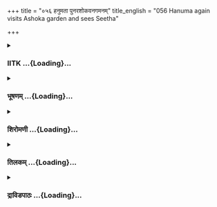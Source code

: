 +++
title = "०५६ हनुमता पुनरशोकवनगमनम्"
title_english = "056 Hanuma again visits Ashoka garden and sees Seetha"

+++
<div caption="श्रीराम-हरिसीताराममूर्ति-घनपाठिभ्यां वचनम्" class="audioEmbed" src="https://archive.org/download/Ramayana-recitation-Sriram-harisItArAmamUrti-Ghanapaati-v2/Kanda_5/Kanda_5_SK-056-Hanuma_again_visits_Ashoka_garden_and_sees_Seetha.mp3"></div>

<div class="js_include collapsed" newlevelforh1="3" title="IITK" unfilled url="/purANam/rAmAyaNam/audIchya-pAThaH/iitk/5_sundarakANDam/07-lankA-dahanam/056_hanumatA_punarashokavanagamanam.md">
<details><summary><h3>IITK ...{Loading}...</h3></summary>

Hanuman takes leave of Sita -- sets out for the northern shore --
Description of Arishta mountain



#### श्लोकः
##### मूलम्
ततस्तु शिंशुपामूले जानकीं पर्युपस्थिताम्।  
अभिवाद्याब्रवीद्दिष्ट्या पश्यामि त्वामिहाक्षताम्॥5.56.1॥

##### शब्दार्थः
ततः then, शिंशुपामूले under the simsupa tree, पर्युपस्थिताम् stationed, जानकीम् Janakai, अभिवाद्य offered salutation, अब्रवीत् said, दिष्ट्या luckily, अक्षताम् unscathed, त्वाम् you, इह here, पश्यामि I see you.

##### आङ्ग्लानुवादः
Then Hanuman offered salutations to Janaki, stationed at the foot of the simsupa tree, and said, "Luckily I see you unscathed."



#### श्लोकः
##### मूलम्
ततस्तं प्रस्थितं सीता वीक्षमाणा पुनः पुनः।  
भर्तृस्नेहान्वितं वाक्यं हनुमन्तमभाषत॥5.56.2॥

##### शब्दार्थः
ततः then, प्रस्थितम् him who was ready to start his journey, तं हनुमन्तम् that Hanuman, पुनः पुनः again and again, वीक्षमाणा looking at him, सीता Sita, भर्तृस्नेहान्वितम् showing her love for her husband, वाक्यम् this word, अभाषत spoke.

##### आङ्ग्लानुवादः
Looking at Hanuman again and again, as he was ready to start on his return journey, thus spoke Sita expressing her love for her husbandः



#### श्लोकः
##### मूलम्
काममस्य त्वमेवैकः कार्यस्य परिसाधने।  
पर्याप्तः परवीरघ्न यशस्यस्ते बलोदयः॥5.56.3॥

##### शब्दार्थः
परवीरघ्नः destroyer of foes, अस्य कार्यस्य of this task, परिसाधने in this task (of rescuing), त्वम् you, एकः एव singlehanded, कामम् indeed, पर्याप्तः capable, ते to you, बलोदयः rise of strength, यशस्यः will bring glory.

##### आङ्ग्लानुवादः
"O destroyer of foes, you are capable of rescuing me singlehanded. Your success will  raise your strength and bring glory.



#### श्लोकः
##### मूलम्
शरैस्तु सङ्कुलां कृत्वा लङ्कां परबलार्दनः।  
मां नयेद्यदि काकुत्स्थस्तत्तस्य सदृशं भवेत्॥5.56.4॥

##### शब्दार्थः
परबलार्दनः slayer of enemy forces,काकुत्स्थः Kakutstha,लङ्काम् to Lanka, शरैः तु with arrows indeed, सङ्कुलाम् spreading, कृत्वा all over, माम् me, नयेद्यदि if he takes me, तत् that, तस्य for him, सदृशम् worthy, भवेत् will be.

##### आङ्ग्लानुवादः
"If Kakutstha Rama, the slayer of enemy forces comes to Lanka, fills it with his arrows and takes me back, it will be worthy of him.



#### श्लोकः
##### मूलम्
तद्यथा तस्य विक्रान्तमनुरूपं महात्मनः।  
भवत्याहवशूरस्य तथा त्वमुपपादय॥5.56.5॥

##### शब्दार्थः
तत् that, महात्मनः the exalted, आहवशूरस्य who is chivalrous in the battle, तस्य his, विक्रान्तम् heroic advance, अनुरूपम् worthy of his stature, यथा as such, भवति will be, तथा that manner, त्वम् you, उपपादय act.

##### आङ्ग्लानुवादः
"You should act in such a manner that the exalted Rama, who is chivalrous in the battlefield, exhibits his valour worthy of his stature".



#### श्लोकः
##### मूलम्
तदर्थोपहितं वाक्यं प्रश्रितं हेतुसंहितम्।  
निशम्य हनुमांस्तस्या वाक्यमुत्तरमब्रवीत्॥5.56.6॥

##### शब्दार्थः
हनुमान् Hanuman, प्रश्रितम् properly inclined, हेतुसंहितम् support with reason, अर्थोपहितम् meaningful, तस्याः  her, तत् that, वाक्यम् word, निशम्य after hearing, उत्तरम् reply, वाक्यम् these words, अब्रवीत् spoke.

##### आङ्ग्लानुवादः
Hearing her meaningful reply which was welldisposed and reasonable, Hanuman  
repliedः



#### श्लोकः
##### मूलम्
क्षिप्रमेष्यति काकुत्स्थः हर्यृक्षप्रवरैर्वृतः।  
यस्ते युधि विजित्यारीन् शोकं व्यपनयिष्यति॥5.56.7॥

##### शब्दार्थः
काकुत्स्थः Kakutstha, हर्यृक्षप्रवरैः with the foremost among vanaras and bears, वृतः surrounded, क्षिप्रम् very soon, एष्यति he will come, यः he who, युधि in battle, अरीन् enemies, विजित्य having won, ते your, शोकम् sorrow, व्यपनयिष्यति will remove.

##### आङ्ग्लानुवादः
"Rama will come soon with the best of vanaras and bears. He would win the battle and remove your sorrrow.



#### श्लोकः
##### मूलम्
एवमाश्वास्य वैदेहीं हनुमान् मारुतात्मजः।  
गमनाय मतिं कृत्वा वैदेहीमभ्यवादयत्॥5.56.8॥

##### शब्दार्थः
मारुतात्मजः son of the Windgod, हनुमान् Hanuman, वैदेहीम् to Vaidehi, एवम् in that way, आश्वास्य having consoled, गमनाय to depart, मतिम् his mind, कृत्वा after deciding, वैदेहीम् to Vaidehi, अभ्यवादयत् respectfully saluted.

##### आङ्ग्लानुवादः
Hanuman, son of the Windgod having consoled Vaidehi, saluted her respectfully and decided to depart.



#### श्लोकः
##### मूलम्
ततस्स कपिशार्दूलः स्वामिसन्दर्शनोत्सुकः।  
आरुरोह गिरिश्रेष्ठमरिष्टमरिमर्दनः॥5.56.9॥

##### शब्दार्थः
ततः then, अरिमर्दनः crusher of foes, सः he, कपिशार्दूलः a tiger among vanaras, स्वामिसन्दर्शनोत्सुकः anxious to see his lord, अरिष्टम् Arishta, गिरिश्रेष्ठम् excellent mountain, आरुरोह ascended.

##### आङ्ग्लानुवादः
Then Hanuman, the crusher of enemies, a tiger among vanaras anxious to see his lord ascended the mount Arishta.



#### श्लोकः
##### मूलम्
तुङ्गपद्मकजुष्टाभिर्नीलाभिर्वनराजिभिः।  
सोत्तरीयमिवाम्भोदैः शृंगान्तरविलम्बिभिः॥5.56.10॥

##### शब्दार्थः
तुङ्गपद्मकजुष्टाभिः by those choicest tall padmaka trees, नीलाभिः by dark ones, वनराजिभिः with forest ranges, शृङ्गान्तरविलम्बिभिः hanging down from the spaces between the peaks of mountain, अम्भोदैः the rainy clouds, सोत्तरीयमिव as if covered with an upper garment.

##### आङ्ग्लानुवादः
Mount Arishta was full of blue forestranges with choicest tall padmaka trees. With clouds hanging on the slopes of mountain peaks, it appeared as though the mountain was wrapped in an upper garment.



#### श्लोकः
##### मूलम्
बोध्यमानमिव प्रीत्या दिवाकरकरैश्शुभैः।  
उन्मिषन्तमिवोद्धूतैर्लोचनैरिव धातुभिः॥5.56.11॥

##### शब्दार्थः
शुभैः with auspicious ones, दिवाकरकरैः with Sun's rays, प्रीत्या affectionately, बोध्यमानमिव as if he was being awakened, उद्धूतैः with those pushed up (by wind), लोचनैरिव like with the eyes, धातुभिः with the minerals, उन्मिषन्तमिव as if he opening.

##### आङ्ग्लानुवादः
As if the mountain was awakened from sleep by the rays of the blessed Sun. With the colour of glowing minerals exuding, it was as if the mountain was looking out with his eyes open. (The minerals underneath the mud appear when wind blows removing the dust covering them. The glowing minerals are fancied to be eyes of the mountain.)



#### श्लोकः
##### मूलम्
तोयौघननिस्स्वनैर्मन्द्रैः प्राधीतमिव पर्वतम्।  
प्रगीतमिव विस्पष्टैर्नानाप्रस्रवणस्वनैः॥5.56.12॥

##### शब्दार्थः
मन्द्रैः with loud, तोयौघनिस्वनैः sounds of gurgling masses of waters, प्राधीतमिव as if reciting (loudly), विस्पष्टैः with clear sounds, नानाप्रस्रवणस्वनैः with different kinds of sounds of waterfalls, प्रगीतमिव as if singing, पर्वतम् mountain.

##### आङ्ग्लानुवादः
With the loud sounds of masses of gurgling waters, the mountain appeared as though  
it was standing and reciting (the Vedas) loudly. With murmuring sounds of different waterfalls, it appeared as though the mountain was singing. (The sage differentiates the steadily trickling watersound from the rhythmic musical sounds of waterfalls.)



#### श्लोकः
##### मूलम्
देवदारुभिरत्युच्चैरूर्ध्वबाहुमिव स्थितम्।  
प्रपातजलनिर्घोषैः प्राक्रुष्टमिव सर्वतः॥5.56.13॥

##### शब्दार्थः
अत्युच्चैः by the tall ones, देवदारुभिः with devadaru trees, ऊर्ध्वबाहुमिव as if with raised hands, स्थितम् standing, प्रपातजलनिर्घोषैः with the sounds of waterfalls, सर्वतः all over, प्राक्रुष्टमिव like the reverberations

##### आङ्ग्लानुवादः
With the tall devadaru trees on the mountain, it appeared as if the sages were standing with shoulders lifted up and performing penance. The sounds of waterfalls filled all over with reverberations.



#### श्लोकः
##### मूलम्
वेपमानमिव श्यामैः कम्पमानैश्शरद्वनैः।  
वेणुभिर्मारुतोद्धूतैः कूजन्तमिव कीचकैः॥5.56.14॥

##### शब्दार्थः
श्यामैः with dark ones, कम्पमानैः with shaking, शरद्वनैः clouds of autumn, वेपमानमिव as if trembling, वेणुभिः कीचकैः with hollow bamboos, मारुतोद्धूतैः hit by the wind, कीचकैः hollow bamboos rattling in the wind, कूजन्तमिव appearing like the warbling sound.

##### आङ्ग्लानुवादः
The mountain appeared as if trembling with the dark clouds of autumn. The shrill sounds pasing through the hollow bamboos filled with air appeared as if it was producing sweet musical notes.



#### श्लोकः
##### मूलम्
निश्श्वसन्तमिवामर्षाद्घोरैराशीविषोत्तमैः।  
नीहारकृतगम्भीरैर्ध्यायन्तमिव गह्वरैः॥5.56.15॥

##### शब्दार्थः
घोरैः with dreadful ones, आशीविषोत्तमैः with poisonous snakes, निःश्वसन्तमिव as if hissing, नीहारकृतगम्भीरैः with majestically covered heavy mist, गह्वरैः with caves, ध्यायन्तमिव as though meditating, controlling all senses.

##### आङ्ग्लानुवादः
The mountain was as though hissing like a dreadful, poisonous snake. With the caves standing majestically covered with mist, the mountain appeared as if it was meditating.



#### श्लोकः
##### मूलम्
मेघपादनिभैः पादैः प्रक्रान्तमिव सर्वतः।  
जृंम्भमाणमिवाऽकाशे शिखरैरभ्रमालिभिः॥5.56.16॥

##### शब्दार्थः
मेघपादनिभैः appearing like the feet of clouds, पादैः with its feet, सर्वतः all over, प्रक्रान्तमिव as if traversing, अभ्रमालिभिः with ranges of clouds, शिखरैः with its peaks, आकाशे in the sky, जृम्भमाणमिव as if yawning.

##### आङ्ग्लानुवादः
With the ranges of foothills appearing like the feet of clouds traversing, with its peaks like garlands of clouds traversing over the mountain, it made one feel it was yawning.



#### श्लोकः
##### मूलम्
कूटैश्च बहुधा कीर्णैश्शोभितं बहुकन्दरैः।  
सालतालाश्वकर्णैश्च वंशैश्च बहुभिर्वृतम्॥5.56.17॥

##### शब्दार्थः
बहुधा many kinds, कीर्णैः scattered with, बहुकन्दरैः with many caves, कूटैश्च with mountain peaks, शोभितम् delighting, बहुभिः with many, सालतालाश्वकर्णैश्च with Sal, palms, Aswakarna trees and, वंशैश्च with bamboos and reeds, वृतम् canopied with.

##### आङ्ग्लानुवादः
With many kinds of caves and peaks scattered all over, the mountain looked delightful. It was canopied with numerous trees like Sal, palms, Aswakarnas and bamboos.



#### श्लोकः
##### मूलम्
लतावितानैर्विततैः पुष्पवद्भिरलङ्कृतम्।  
नानामृगगणाकीर्णं धातुनिष्यन्दभूषितम्॥5.56.18॥

##### शब्दार्थः
विततैः with those spread out, पुष्पवद्भिः with those filled with flowers, लतावितानैः with creepers stretched all over, अलङ्कृतम् decorated, नानामृगगणाकीर्णम् crowded with herds of animals, धातुनिष्यन्दभूषितम् decorated with colourful minerals dropping down.

##### आङ्ग्लानुवादः
It was spread with creepers filled with beautiful flowers and herds of animals. The colourful minerals flowing down decorated the mountain.



#### श्लोकः
##### मूलम्
बहुप्रस्रवणोपेतं शिलासञ्चयसङ्कटम्।  
महर्षियक्षगन्धर्वकिन्नरोरगसेवितम्॥5.56.19॥

##### शब्दार्थः
बहुप्रस्रवणोपेतम् full of waterfalls, शिलासञ्चयसङ्कटम् with heaps of rocks making (the streams' flow difficult), महर्षियक्षगन्धर्वकिन्नरोरगसेवितम् attended with sages, yakshas, gandharvas, kinnaras and nagas.

##### आङ्ग्लानुवादः
There were many streams of water flowing and rocks making it difficult for the streams to flow. The mountain was inhabited by sages, yakshas, gandharvas, kinnaras and nagas, and uragas.



#### श्लोकः
##### मूलम्
लतापादपसङ्घातं सिंहाध्युषितकन्दरम्।  
व्याघ्रसङ्घसमाकीर्णं स्वादुमूलफलद्रुमम्॥5.56.20॥

##### शब्दार्थः
लतापादपसङ्घातम् with clusters of creepers and trees, सिंहाध्युषितकन्दरम् caves inhabited by lions, व्याघ्रसङ्घसमाकीर्णम् herds of tigers scattered all over, स्वादुमूलफलद्रुमम् full of trees bearing tasty roots and fruits.

##### आङ्ग्लानुवादः
The clusters of creepers, and trees bearing tasty fruits and roots were uprooted. There were caves inhabited by lions. Herds of tigers were scattered all over (by the impetus of Hanuman's pressure on the mountain).



#### श्लोकः
##### मूलम्
तमारुरोह हनुमान् पर्वतं पवनात्मजः।  
रामदर्शनशीघ्रेण प्रहर्षेणाभिचोदितः॥5.56.21॥

##### शब्दार्थः
पवनात्मजः son of the Windgod, हनुमान् Hanuman, रामदर्शनशीघ्रेण anxious to see Rama soon, प्रहर्षेण with joy, अभिचोदितः  prompted, तं पर्वतम् that mountain, आरुरोह ascended.

##### आङ्ग्लानुवादः
Anxious to see Rama soon, the son of the Windgod ascended the mountain happily.



#### श्लोकः
##### मूलम्
तेन पादतलाक्रान्ता रम्येषु गिरिसानुषु।  
सघोषास्समशीर्यन्त शिलाश्चूर्णीकृतास्ततः॥5.56.22॥

##### शब्दार्थः
ततः then, रम्येषु in delightful ones, गिरिसानुषु on mountain ranges, तेन by him, पादतलाक्रान्ताः crushed by his feet, शिलाः rocks, सघोषाः making loud sound, चूर्णीकृताः reduced to powder, समशीर्यन्त rolled down.

##### आङ्ग्लानुवादः
Crushed under Hanuman's feet the rocks making a loud noise on the beautiful mountain ranges rolled down, reduced to powder.



#### श्लोकः
##### मूलम्
स तमारुह्य शैलेन्द्रं व्यवर्धत महाकपिः।  
दक्षिणादुत्तरं पारं प्रार्थयन् लवणाम्भसः॥5.56.23॥

##### शब्दार्थः
सः महाकपिः that great Hanuman, लवणाम्भसः of the saltwater ocean, दक्षिणात् from the South, उत्तरं पारम् towards northern shore, प्रार्थयन् desiring, तं शैलेन्द्रम् that king of mountains, आरुह्य having ascended, व्यवर्धत started enlarging body.

##### आङ्ग्लानुवादः
On ascending the king of mountains, desiring to reach the northern shore of the saltwater ocean from the Southern shore, he enlarged his body (in preparation to leap).



#### श्लोकः
##### मूलम्
अधिरुह्य ततो वीरः पर्वतं पवनात्मजः।  
ददर्श सागरं भीमं मीनोरगनिषेवितम्॥5.56.24॥

##### शब्दार्थः
ततः then, वीरः hero, पवनात्मजः son of the Windgod, पर्वतम् mountain, अधिरुह्य having ascended, मीनोरगनिषेवितम् inhabited by fishes and sankes, भीमम् dreadful, सागरम् ocean, ददर्श saw.

##### आङ्ग्लानुवादः
Then the heroic son of the Windgod, who had ascended the mountain saw the dreadful ocean inhabited by fishes and snakes.



#### श्लोकः
##### मूलम्
स मारुत इवाऽकाशं मारुतस्यात्मसम्भवः।  
प्रपेदे हरिशार्दूलो दक्षिणादुत्तरां दिशम्॥5.56.25॥

##### शब्दार्थः
मारुतस्य Windgod's, आत्मसम्भवः son, सः हरिशार्दूलः that tiger among monkeys, दक्षिणात् from the south, उत्तरांदिशम् towards northern side, मारुतः इव like the windgod, आकाशम् sky, प्रपेदे leaped.

##### आङ्ग्लानुवादः
Hanuman, the tiger among monkeys leaped into the sky like the Windgod from the south to the north shore.



#### श्लोकः
##### मूलम्
स तदा पीडितस्तेन कपिना पर्वतोत्तमः।  
ररास सह तैर्भूतैः प्रविशन्वसुधातलम्॥5.56.26॥  
कम्पमानैश्च शिखरैः पतद्भिरपि च द्रुमैः।

##### शब्दार्थः
तदा then, तेन कपिना by that vanara, पीडितः pressed, सः पर्वतोत्तमः that great mountain, तैः those, भूतैः सह along with the creatures, वसुधातलम् to the earth, प्रविशन् while entering, कम्पमानैः with shaking, शिखरैः with peaks, पतद्भिः with dropped, द्रुमैः with trees, ररास crushed down making great sound.

##### आङ्ग्लानुवादः
Pressed under the feet of Hanuman, the great mountain made loud sound sinking into the earth along with all its creatures, with its shaken mountain peaks and uprooted trees dropping down.



#### श्लोकः
##### मूलम्
तस्योरुवेगोन्मथिताः पादपाः पुष्पशालिनः॥5.56.27॥  
निपेतुर्भूतले रुग्णाश्शक्रायुधहता इव।

##### शब्दार्थः
तस्य his, ऊरुवेगात् with the force of his thighs, मथिताः shaken, पुष्पशालिनः trees with blossoms, पादपाः trees, रुग्णाः men suffering with diseases, शक्रायुधहता इव as if struck by Indra's thunderbolt, भूतले on the ground, निपेतुः fell.

##### आङ्ग्लानुवादः
Shaken by the violent force of Hanuman's thighs, the blossoming trees fell on the  
ground like sickmen hit by Indra's thunderbolt.



#### श्लोकः
##### मूलम्
कन्दरान्तरसंस्थानां पीडितानां महौजसाम्॥5.56.28॥  
सिंहानां निनदो भीमो नभो भिन्दन् स शुश्रुवे।

##### शब्दार्थः
कन्दरान्तरसंस्थानाम् of those residing in mountain caves, पीडितानाम् of those crushed, महौजसाम् of the powerful ones, सिंहानाम् of lions, भीमः terrific, सः निनदः that noise, नभः sky, भिन्दन् as if breaking, शुश्रुवे was heard.

##### आङ्ग्लानुवादः
The dreadful roar of strong lions, lying in mountaincaves was heard cracking the sky when they were crushed in the turmoil.



#### श्लोकः
##### मूलम्
त्रस्तव्यावृत्तवसना व्याकुलीकृतभूषणाः॥5.56.29॥  
विद्याधर्यः समुत्पेतुस्सहसा धरणीधरात्।

##### शब्दार्थः
विद्याधर्यः Vidyadharis, त्रस्तव्यावृत्तवसनाः with their clothes slipped with fear, व्याकुलीकृतभूषणाः with ornaments disarrayed, सहसा at ones, धरणीधरात् from the mountain, समुत्पेतुः flew.

##### आङ्ग्लानुवादः
The Vidyadharis with their clothes slipped and ornaments disarrayed in fear, at once flew from the mountain.



#### श्लोकः
##### मूलम्
अतिप्रमाणा बलिनो दीप्तजिह्वा महाविषाः॥5.56.30॥  
निपीडितशिरोग्रीवा व्यचेष्टन्त महाहयः।

##### शब्दार्थः
अतिप्रमाणाः very big ones in size, बलिनः strong ones, दीप्तजिह्वाः with glowing tongues, महाविषाः highly poisonous, महाहयः huge snakes, निपीडितशिरोग्रीवाः pressed on their heads and necks, व्यचेष्टन्त started protruding.

##### आङ्ग्लानुवादः
Highly powerful, huge and poisonous snakes with their glowing tongues protruded, pressed on their heads and necks (by Hanuman).



#### श्लोकः
##### मूलम्
किन्नरोरगन्धर्वयक्षविद्याधरास्तदा॥5.56.31॥  
पीडितं तं नगवरं त्यक्त्वा गगनमास्थिताः।

##### शब्दार्थः
तदा then, किन्नरोरगगन्धर्वयक्षविद्याधराः kinnaras, uragas, gandharvas, yakshas and vidyadharas, पीडितम् tormented, तं नगवरम् that mountain, त्यक्त्वा having left, गगनम् to the sky, आस्थिताः occupied.

##### आङ्ग्लानुवादः
Then the kinnaras, uragas, gandhravas, yakshas and vidyadharas left the tortured mountain and occupied the sky.



#### श्लोकः
##### मूलम्
स च भूमिधरः श्रीमान्बलिना तेन पीडितः॥5.56.32॥  
सवृक्षशिखरोदग्रः प्रविवेश रसातलम्।

##### शब्दार्थः
बलिना by the powerful one, तेन by him, पीडितः crushed, सवृक्षशिखरोदग्रः along with its trees and standing tall peaks, श्रीमान् prosperous, सः भूमिधरश्च that mountain, रसातलम् underworld, प्रविवेश entered.

##### आङ्ग्लानुवादः
Crushed by the powerful Hanuman, that prosperous mountain with its trees standing and tall peaks sank into the underworld.



#### श्लोकः
##### मूलम्
दशयोजनविस्तारस्त्रिंशद्योजनमुच्छ्रितः॥5.56.33॥  
धरण्यां समतां यातः स बभूव धराधरः।

##### शब्दार्थः
दशयोजनविस्तारः ten yojanas in width, त्रिंशद्योजनम् thirty yojanas, उच्छ्रितः in height, सः धराधरः that mountain, धरण्याम् along with, समताम् equal, यातः reduced, बभूव became.

##### आङ्ग्लानुवादः
That mountain of ten yojanas in width and thirty yojanas in height got levelled with the earth.



#### श्लोकः
##### मूलम्
स लिलङ्घयिषुर्भीमं सलीलं लवणार्णवम्॥5.56.34॥  
कल्लोलास्फालवेलान्तमुत्पपात नभो हरिः।

##### शब्दार्थः
सः हरिः that vanara, भीमम् terrific, कल्लोलास्फालवेलान्तम् with huge waves dashing towards the shore, लवणार्णवम् ocean of saltwater, सलीलम् easily, लिलङ्घयिषुः desiring to cross, नभः sky, उत्पपात leaped.

##### आङ्ग्लानुवादः
Eager to leap the terrific ocean lashed by huge waves hitting the shore Hanuman rose up effortlessly and jumped into the sky.  

#### समाप्तिः
 श्रीमद्रामायणे वाल्मीकीय आदिकाव्ये सुन्दरकाण्डे षट्पञ्चाशस्सर्गः॥  
Thus ends the  fiftysixth sarga of Sundarakanda of the holy Ramayana, the first epic composed by sage Valmiki.

</details>
</div>
<div class="js_include collapsed" newlevelforh1="3" title="भूषणम्" unfilled url="/purANam/rAmAyaNam/audIchya-pAThaH/TIkA/bhUShaNa_iitk/5_sundarakANDam/07-lankA-dahanam/056_hanumatA_punarashokavanagamanam.md">
<details><summary><h3>भूषणम् ...{Loading}...</h3></summary>



ततस्तु शिंशुपामूले जानकीं पर्यवस्थिताम् ।  

अभिवाद्याब्रवीद्दिष्ट्या पश्यामि त्वामिहाक्षताम्  ॥  ५।५६।१  ॥   

ततस्तं प्रस्थितं सीता वीक्षमाणा पुनः पुनः ।  

भर्तृस्नेहान्वितं वाक्यं हनुमन्तमभाषत  ॥  ५।५६।२  ॥   

प्रस्थितं प्रस्थानोद्युक्तम्  ॥  ५।५६।२  ॥   

  

काममस्य त्वमेवैकः कार्यस्य परिसाधने ।  

पर्याप्तः परवीरघ्न यशस्यस्ते बलोदयः  ॥  ५।५६।३  ॥   

वनभङ्गाक्षवधादिना हनुमतश्शक्तिं विज्ञाय असौ रामाय निवेद्य स्वयमेव
सकलराक्षससंहारपूर्वकं मम नेता मा भूदित्याभिप्रायेणाह काममिति । अस्य
कार्यस्य सर्वराक्षसवधपूर्वकमत्प्राणरूपकार्यस्य । बलोदयः सत्त्वप्रकर्षः,
सैन्योत्थापनं वा । ते यशस्यः यशस्करः । न तु रामस्येति भावः  ॥  ५।५६।३
 ॥   

  

शरैस्तु सङ्कुलां कृत्वा लङ्कां परबलार्दनः ।  

मां नयेद्यदि काकुत्स्थस्तत्तस्य सदृशं भवेत्  ॥  ५।५६।४  ॥   

तर्हि रामस्य किं यशस्करमित्यत्राह शरैरिति । तत् स्वपराक्रमेण मन्नयनम् ।
तस्य काकुत्स्थस्य । सदृशम् । एतदेव ममाभिलषितम्, अन्यथा मे कथं
वीरपत्नीत्वमिति भावः  ॥  ५।५६।४  ॥   

  

तद्यथा तस्य विक्रान्तमनुरूपं महात्मनः ।  

भवत्याहवशूरस्य तथा त्वमुपपादय  ॥  ५।५६।५  ॥   

तदर्थोपहितं वाक्यं प्रश्रितं हेतुसंहितम् ।  

निशम्य हनुमांस्तस्या वाक्यमुत्तरमब्रवीत्  ॥  ५।५६।६  ॥   

क्षिप्रमेष्यति काकुत्स्थो हर्यृक्षप्रवरैर्वृतः ।  

यस्ते युधि विजित्यारीन् शोकं व्यपनयिष्यति  ॥  ५।५६।७  ॥   

एवमाश्वास्य वैदेहीं हनुमान् मारुतात्मजः ।  

गमनाय मतिं कृत्वा वैदेहीमभ्यवादयत्  ॥  ५।५६।८  ॥   

तच्च त्वदायत्तमेवेत्याह तद्यथेति । विक्रान्तं विक्रमणम्  ॥  ५।५६।५८  ॥   

  

ततः स कपिशार्दूलः स्वामिसन्दर्शनोत्सुकः ।  

आरुरोह गिरिश्रेष्ठमरिष्टमरिमर्दनः  ॥  ५।५६।९  ॥   

अरिष्टम् अरिष्टाख्यम्  ॥  ५।५६।९  ॥   

  

तुङ्गपद्मकजुष्टाभिर्नीलाभिर्वनराजिभिः ।  

सोत्तरीयमिवाम्भोदैः श्रृङ्गान्तरविलम्बिभिः  ॥  ५।५६।१०  ॥   

अथैनं गिरिं चतुर्दशधोत्प्रेक्षते-- तुङ्गेत्यादिना । पद्मकाः
पद्मवर्णवृक्षाः । परिधानालेख्यस्थानीयतया विशेषणमिति बोध्यम् ।
सपरिधानमिव, स्थितमिति शेषः । उत्तरार्धे सोत्तरीयत्वोत्प्रेक्षणात्  ॥ 
५।५६।१०  ॥   

  

बोध्यमानमिव प्रीत्या दिवाकरकरैः शुभैः ।  

उन्मिषन्तमिवोद्धूतैर्लोचनैरिव धातुभिः  ॥  ५।५६।११  ॥   

शुभैः तरुणैः । करैः अंशुभिः हस्तैश्च । बोध्यमानमिव स्थितम् । तत्र
ज्ञापकमाह उद्धूतैरिति । उद्धूतैः उद्गतैः लोचनैरिव स्थितैः धातुभिः
उन्मिषन्तं पश्यन्तमिव स्थितम्  ॥  ५।५६।११  ॥   

  

तोयौघनिस्वनैर्मन्द्रैः प्राधीतमिव पर्वतम् ।  

प्रगीतमिव विस्पष्टैर्नानाप्रस्रवणस्वनैः  ॥  ५।५६।१२  ॥   

तोयौघनिस्वनैः गिरिनदीघोषैः । मन्द्रैः गम्भीरैः । प्राधीतमिव प्राध्येतुं
प्रवृत्तमिव । आदिकर्मणि कर्तरि क्तः । अधीयानमिवेत्यर्थः । प्रस्रवणस्वनैः
पर्वतमूलाद्बहिः प्रवहन्ति जलानि प्रस्रवणानि तेषां स्वनैः । प्रगीतमिव
गातुं प्रवृत्तमिव, गायन्तमिवेत्यर्थः । आदिकर्मणि कर्तरि क्तः  ॥  ५।५६।१२
 ॥   

  

देवदारुभिरत्युच्चैरूर्ध्वबाहुमिव स्थितम् ।  

प्रपातजलनिर्घोषैः प्राक्रृष्टमिव सर्वतः  ॥  ५।५६।१३  ॥   

ऊर्ध्वबाहुमिवेति तपोविशेष उच्यते । प्रपातजलनिर्घोषैः प्रपाताः भृगवः ।  

"प्रपातस्त्वतटो भृगुः " इत्यमरः । तेषां जलानि तेभ्यः पतन्तो निर्झरा
इत्यर्थः । तेषां निर्घोषैः प्राक्रुष्टमिव आक्रोशन्तमिव । पूर्ववत् क्तः
 ॥  ५।५६।१३  ॥   

  

वेपमानमिव श्यामैः कम्पमानैः शरद्घनैः ।  

वेणुभिमारुतोद्धूतैः कूजन्तमिव कीचकैः  ॥  ५।५६।१४  ॥   

शरदि ये घना भवन्ति ते शरद्वनाः । शरत्कालपुष्पिणस्सप्तच्छदादयः तैः
शुभ्रीभूतैः जरया कम्पमानमिव स्थितमित्यर्थः । शरद्वनैरिति पाठे
बहुवार्षिकवृक्षैरित्यर्थः । शरवणैरिति वा ऽर्थः । तकारान्तो ऽप्यस्ति ।
शरवणे जातस्य कृपाचार्यस्य शारद्वत इति नाम दर्शनात् । कीचकैः
कीचकाख्यैर्वेणुभिः । तदाहामरः"वेणवः कीचकास्ते स्युर्ये
स्वनन्त्यनिलोद्धताः " इति  ॥  ५।५६।१४  ॥   

  

निःश्वसन्तमिवामर्षाद्घोरैराशीविषोत्तमैः ।  

नीहारकृतगम्भीरैर्ध्यायन्तमिव गह्वरैः  ॥  ५।५६।१५  ॥   

आशीविषोत्तमैः निश्वसन्तमिव सर्पश्रेष्ठनिश्वासैर्निश्वसन्तमिव । अमर्षात्
हनुमति क्रोधादित्यर्थः । नीहारकृतगम्भीरैः नीहारपूर्णैः गम्भीरैश्च ।
गह्वरैः गुहाभिः ध्याननिरुद्धेन्द्रियस्थानीयैः ध्यायन्तमिव स्थितम् ।
निरुद्धेन्द्रियद्वारा ध्यानारूढमिव स्थितमित्यर्थः  ॥  ५।५६।१५  ॥   

  

मेघपादनिभैः पादैः प्रक्रान्तमिव सर्वतः ।  

जृम्भमाणमिवाकाशे शिखरैरभ्रमालिभिः  ॥  ५।५६।१६  ॥   

मेघपादनिभैः मेघावरोहनिभैः पादैः प्रत्यन्तपर्वतैः । प्रक्रान्तमिव
गन्तुमुद्युक्तमिव । पूर्ववत् क्तः । जृम्भमाणमिव गात्रभङ्गं कुर्वाणमिव ।
अभ्रमालिभिः मेघमालावद्भिः  ॥  ५।५६।१६  ॥   

  

कूटैश्च बहुधाकीर्णैः शोभितं बहुकन्दरैः ।  

सालतालाश्वकर्णैश्च वंशैश्च बहुभिर्वृतम्  ॥  ५।५६।१७  ॥   

लतावितानैर्विततैः पुष्पवद्भिरलङ्कृतम् ।  

नानामृगगणाकीर्णं धातुनिष्यन्दभूषितम् ।  

बहुप्रस्रवणोपेतं शिलासञ्चयसङ्कटम्  ॥  ५।५६।१८  ॥   

महर्षियक्षगन्धर्वकिन्नरोरगसेवितम् ।  

लतापादपसङ्घातं सिंहाध्युषितकन्दरम्  ॥  ५।५६।१९  ॥   

व्याघ्रसङ्घसमाकीर्णं स्वादुमूलकफलद्रुमम्  ॥  ५।५६।२०  ॥   

बहुधाकीर्णैः हनुमत्पादस्पर्शेन शिथिलैरित्यर्थः । धातुनिष्यन्दः
धातुस्रावः । लतापादपानां सङ्घातो यस्मिन्निति व्यधिकरणबहुव्रीहिः  ॥ 
५।५६।१७२०  ॥   

  

तमारुरोह हनुमान् पर्वतं पवनात्मजः ।  

रामदर्शनशीघ्रेण प्रहर्षेणाभिचोदितः  ॥  ५।५६।२१  ॥   

रामदर्शनशीघ्रेण रामदर्शनत्वरावता  ॥  ५।५६।२१  ॥   

  

तेन पादतलाक्रान्ता रम्येषु गिरिसानुषु ।  

सघोषाः समशीर्यन्त शिलाश्चूर्णीकृतास्ततः  ॥  ५।५६।२२  ॥   

चूर्णीकृताः समशीर्यन्त, यथा चूर्णीकृता भवन्ति तथा समशीर्यन्तेत्यर्थः  ॥ 
५।५६।२२  ॥   

  

स तमारुह्य शैलेन्द्रं व्यवर्धत व्यवर्धत महाकपिः ।  

दक्षिणादुत्तरं पारं प्रार्थयन् लवणाम्भसः  ॥  ५।५६।२३  ॥   

अधिरूह्य ततो वीरः पर्वतं पवनात्मजः ।  

ददर्श सागरं भीमं मीनोरगनिषेवितम्  ॥  ५।५६।२४  ॥   

दक्षिणात् दक्षिणपारात् । प्रार्थयन्, गन्तुमिति शेषः  ॥  ५।५६।२३,२४  ॥   

  

स मारुत इवाकाशं मारुतस्यात्मसम्भवः ।  

प्रपेदे हरिशार्दूलो दक्षिणादुत्तरां दिशम्  ॥  ५।५६।२५  ॥   

स हरिशार्दूल इति सम्बन्धः । पितृतुल्यवेगवत्त्वं सूचयति मारुतस्येति  ॥ 
५।५६।२५  ॥   

  

स तदा पीडितस्तेन कपिना पर्वतोत्तमः ।  

ररास सह तैर्भूतैः प्रविशन् वसुधातलम् ।  

कम्पमानैश्च शिखरैः पतद्भिरपि च द्रुमैः  ॥  ५।५६।२६  ॥   

तैर्भूतैः तत्रत्यजन्तुभिः  ॥  ५।५६।२६  ॥   

  

तस्योरुवेगोन्मथिताः पादपाः पुष्पशालिनः ।  

निपेतुर्भूतले रुग्णाः शक्रायुधहता इव  ॥  ५।५६।२७  ॥   

रुग्णाः शीर्णा इति यावत् । शक्रायुधहताः वज्रहताः  ॥  ५।५६।२७  ॥   

  

कन्दरान्तरसंस्थानां पीडितानां महौजसाम् ।  

सिंहानां निनदो भीमो नभो भिन्दन् स शुश्रुवे  ॥  ५।५६।२८  ॥   

नभो भिन्दन् भिन्दन्निव । महत्तायां तात्पर्यम्  ॥  ५।५६।२८  ॥   

  

स्रस्तव्याविद्धवसना व्याकुलीकृतभूषणाः ।  

विद्याधर्यः समुत्पेतुः सहसा धरणीधरात्  ॥  ५।५६।२९  ॥   

स्रस्तानि व्याविद्धानि च वसनानि यासां ताः स्रस्तव्याविद्धवसनाः  ॥ 
५।५६।२९  ॥   

  

अतिप्रमाणा बलिनो दीप्तजिह्वा महाविषाः ।  

निपीडितशिरोग्रीवा व्यवेष्टन्त महाहयः  ॥  ५।५६।३०  ॥   

किन्नरोरगगन्धर्वयक्षविद्याधरास्तदा ।  

पीडितं तं नगवरं त्यक्त्वा गगनमास्थिताः  ॥  ५।५६।३१  ॥   

निपीडितशिरोग्रीवाः, शिथिलपतिताशिलातलैरिति शेषः  ॥  ५।५६।३०,३१  ॥   

  

स च भूमिधरः श्रीमान् बलिना तेन पीडितः ।  

सवृक्षशिखरोदग्रः प्रविवेश रसातलम्  ॥  ५।५६।३२  ॥   

दशयोजनविस्तारस्त्रिंशद्योजनमुच्छ्रितः ।  

धरण्यां समतां यातः स बभूव धराधरः  ॥  ५।५६।३३  ॥   

सवृक्षशिखरोदग्रः सवृक्षैः शिखरैः उदग्रः श्रेष्ठः  ॥  ५।५६।३२,३३  ॥   

  

स लिलङ्घयिषुर्भीमं सलीलं लवणार्णवम् ।  

कल्लोलास्फालवेलान्तमुत्पपात नभो हरिः  ॥  ५।५६।३४  ॥   

इत्यार्षे श्रीरामायणे वाल्मीकीये आदिकाव्ये श्रीमत्सुन्दरकाण्डे
षट्पञ्चाशः सर्गः  ॥  ५।५६  ॥   

कल्लोलास्फालवेलान्तं तरङ्गैरास्फाल्यपानतीरोपान्तम्  ॥  ५।५६।३४  ॥   

इति श्रीगोविन्दराजविरचिते श्रीरामायणभूषणे श्रृङ्गरतिलकाख्याने
सुन्दरकाण्डव्याख्याने षट्पञ्चाशः सर्गः  ॥  ५।५६  ॥   



</details>
</div>
<div class="js_include collapsed" newlevelforh1="3" title="शिरोमणी" unfilled url="/purANam/rAmAyaNam/audIchya-pAThaH/TIkA/shiromaNI_iitk/5_sundarakANDam/07-lankA-dahanam/056_hanumatA_punarashokavanagamanam.md">
<details><summary><h3>शिरोमणी ...{Loading}...</h3></summary>



हनुमत्कर्तृकसीतादर्शनानन्तरकालिकां सीतां प्रति हनुमदुक्तिमाह तत इति ।
दिष्ट्या भाग्यवशेन अक्षतां विनाशरहितां त्वां पश्यामि इति वाक्यं
जानकीमभिवाद्य अब्रवीत्  ॥  ५।५६।१  ॥   

  

तत इति । तत आरभ्य पुनर्मध्येन सागरमित्यन्ताः सार्धत्रयोविंशतिश्लोकाः
पूर्वमपि पठिताः इति तद्व्याख्यानेनैव व्याख्यातप्रायाः  ॥  ५।५६।२२४  ॥   

  

तत इति । ततः गमनेच्छानन्तरं स्वामिसंदर्शनोत्सुकः स हनूमान् अरिष्टं
तदभिधं गिरिश्रेष्ठमारुरोह । अर्धद्वयमेकान्वयि  ॥  ५।५६।२५  ॥   

  

गिरिमेव वर्णयन्नाह तुङ्गेत्यादिभिः । तुङ्गाः उन्नताः ये पद्मकाः
तैर्जुष्टाभिः वनराजिभिः शृङ्गान्तरविलम्बिभिः  ॥  ५।५६।२६  ॥   

  

शृङ्गमध्ये स्थितैरम्भोदैर्मेघैः सोत्तरीयम् उत्तरीयधारिणमिव
दिवाकरैर्बोध्यमानमिव  ॥  ५।५६।२७  ॥   

  

उद्धूतैरुद्गतैः पक्ष्मरहितैरित्यर्थः । लोचनैरिव धातुभिः उन्मिषन्तं
विलोकयन्तमिव मन्दैः तोयौघनिः स्वनैः प्राधीतं प्रकृष्टाध्ययनविशिष्टमिव  ॥ 
५।५६।२८  ॥   

  

नानाप्रस्रवणस्वनैः निर्झरशब्दैः विस्पष्टं प्रगीतमिव उद्धूतैः उद्गतैः
देवदारुभिः स्थितमूर्ध्वबाहुमिव  ॥  ५।५६।२९  ॥   

  

प्रयातानामुन्नतदेशेभ्यः प्रपतितानां जलानां निर्घोषैः प्राक्रुष्टमाहूतमिव
श्यामैः कम्पमानैः शरद्धनैः शरत्प्रभूतघनसदृशसप्तपर्णादितरुभिर्वेपमानमिव
 ॥  ५।५६।३०  ॥   

  

मारुतोद्धूतैः वायुकम्पितैः अत एव कीचकैः सशब्दैर्वेणुभिः कूजन्तमिव
आशीविषोत्तमैः निःश्वसन्तमिव  ॥  ५।५६।३१  ॥   

  

नीहारेण कृतो गम्भीरः गाम्भीर्यं येषां तैः निश्चलैरित्यर्थः, गह्वरैः
ध्यायन्तमिव मेघपादाः मेघप्ररोहाः तन्निभैः तत्सदृशैः पादैः
प्रत्यन्तपर्वतैः सर्वतः प्रक्रान्तमिव  ॥  ५।५६।३२  ॥   

  

अभ्रमालिभिः अभ्रसमूहविशिष्टैः शिखरैः जृम्भमाणं गात्रविनामं कुर्वन्तमिव
कूटैः शृङ्गैः कीर्णं व्याप्तम्  ॥  ५।५६।३३  ॥   

  

बहुभिः सालादिभिर्वृतं विततैर्विस्तृतैः लतावितानैरलंकृतम्  ॥  ५।५६।३४  ॥   

  

धातुनिष्यन्दैर्धातुस्थिरताभिर्भूषितं शिलासंचयेन शिलानां समूहेन संकटं
निबिडम्  ॥  ५।५६।३५  ॥   

  

महर्ष्यादिभिः सेवितं सिंहैरधिष्ठिता कन्दरा यस्य तम्  ॥  ५।५६।३६  ॥   

  

स्वादुमूलफलाः द्रुमाः यस्मिन् तं पर्वतं रामदर्शनाय शीघ्रं शीघ्रत्वं
यस्मिन् तेन प्रहर्षेण अभिचोदितः प्लवगोत्तमो हनूमान् आरुरोह ।
त्रयोदशानामेकत्रान्वयः  ॥  ५।५६।३७  ॥   

  

तेनेति । तेन हनूमता पादतलाभ्यामाक्रान्ताः अत एव चूर्णीकृताः अत एव सघोषाः
शिलाः समशीर्यन्त विरूपा अभवन्  ॥  ५।५६।३८  ॥   

  

स इति । स हनूमान् लवणाम्भसः दक्षिणात् उत्तरं पारं प्रार्थयन्
प्राप्यत्वेनेच्छन् सन् शैलेन्द्रमारुह्य व्यवर्धत  ॥  ५।५६।३९  ॥   

  

अधीति । वीरो हनूमान् पर्वतमधिरुह्य सागरं ददर्श  ॥  ५।५६।४०  ॥   

  

स इति । स हनूमान् मारुत आकाशमिव दक्षिणात् उत्तरां दिशं प्रपेदे  ॥ 
५।५६।४१  ॥   

  

स इति । कपिना पीडितः कम्पमानैर्भूतैर्मृगादिभिः शिखरैश्च
पतद्भिर्द्रुमैश्च उपलक्षितः पर्वतोत्तमः ररास वसुधातलं प्राविशच्च ।
सार्धश्लोक एकान्वयी  ॥  ५।५६।४२,४३  ॥   

  

तस्येति । तस्य हनूमतः उरुवेगेन उन्मथिताः प्रकम्पिताः अत एव भग्नाः पादपाः
शक्रायुधहता इव भूतले निपेतुः  ॥  ५।५६।४४  ॥   

  

कन्दरेति । कन्दरोदरसंस्थानां सिंहानां निनदः नभो भिन्दन्निव शुश्रुवे ।
हिशब्द इवार्थे  ॥  ५।५६।४५  ॥   

  

त्रस्तेति । त्रस्ताः अत एव व्याविद्धानि विपरीतानि वसनानि यासां ता द्वयोः
किंच त्रस्तेन त्रासेन व्याविद्धानि वसनानि यासां ताः इति कर्मधारयः ।
व्याकुलीकृतानि संचलितानीत्यर्थः, भूषणानि यासां ताः विद्याधर्यः धरणीधरात्
समुत्पेतुः  ॥  ५।५६।४६ ॥   

  

अतिप्रमाणा इति । निपीडितं शिलासंघर्षादिना प्राप्तं बहुपीडं शिरोग्रीवं
येषां ते अतिप्रमाणाः महाहयः महोरगाः व्यवेष्टन्त कुण्डलीकृतदेहा अभवन् ।
"व्यचेष्टन्त" इति पाठे पीडया लुठन्नित्यर्थ इति भट्टाः  ॥  ५।५६।४७  ॥   

  

किन्नरेति । किन्नरादयः पीडितं नगवरं त्यक्त्वा गमनमास्थिताः  ॥  ५।५६।४८
 ॥   

  

स इति । सवृक्षाः ये शिखराः तैः उदग्र उन्नतः तेन हनूमता निपीडितः स
भूमिधरः रसातलं प्रविवेश  ॥  ५।५६।४९  ॥   

  

तदेव स्पष्टयति दशेति । दशयोजनानि विस्तारो यस्य स धराधरः धरण्याः समतां
यातः प्राप्तो बभूव  ॥  ५।५६।५०  ॥   

  

स इति । कल्लोलास्फालवेलान्तं तरङ्गैः स्फालिततीरोपान्तं भीमं लवणार्णवं
सलीलं लीलापूर्वकं लिलङ्घयिषुः हरिः स हनूमान् नभः उत्पपात  ॥  ५।५६।५१  ॥   

  

इति श्रीमद्वाल्मीकीयरामायणव्याख्याने रामायणशिरोमणौ सुन्दरकाण्डे
षट्पञ्चाशः सर्गः  ॥  ५।५६  ॥   

  



</details>
</div>
<div class="js_include collapsed" newlevelforh1="3" title="तिलकम्" unfilled url="/purANam/rAmAyaNam/audIchya-pAThaH/TIkA/tilaka_iitk/5_sundarakANDam/07-lankA-dahanam/056_hanumatA_punarashokavanagamanam.md">
<details><summary><h3>तिलकम् ...{Loading}...</h3></summary>



इत आरभ्य "पुनर्मध्येन सागरम्" इत्यन्ताः सार्धचतुर्विंशतिश्लोकाः
प्राग्व्याख्यातप्राया एव  ॥  ५।५६।१२५  ॥   

  

अरिष्टं तदाख्यम् । नीलाभिर्वनराजिभिः सपरिधानमिवेति शेषः  ॥  ५।५६।२६  ॥   

  

सोत्तरीयमिव कण्ठासक्तोत्तरीयधारिणमिव । बोध्यमानमिव रविकिरणस्पर्शेन
सर्वेषां तत्रत्यवस्तूनां विकासादिति भावः  ॥  ५।५६।२७  ॥   

  

उद्धूतैर्लोचनसदृशैर्धातुभिरुन्मिषन्तमिवेत्युत्प्रेक्षा ।
प्राधीतमिवोच्चैः प्रारब्धाध्ययनमिव तत्स्वनानां महत्त्वात्  ॥  ५।५६।२८
 ॥   

  

प्रगीतमिव प्रारब्धगानमिव तत्स्वनानां मन्दत्वात्  ॥  ५।५६।२९  ॥   

  

प्रपातजलनिर्घोषैः प्रपातेभ्यो भृगुदेशेभ्यः पतज्जलशब्दैः
प्राक्रुष्टमिवारब्धाक्रोशमिव । सर्वत्रादिकर्मणि कर्तरि क्त इत्याहुः ।
शरद्वनैः सप्तपर्णादिशारदवृक्षसङ्घैः  ॥  ५।५६।३०,३१  ॥   

  

नीहारकृतगम्भीरैः । नीहारवशेन तत्तद्दर्शनात्तत्कृतगम्भीरत्वं गह्वराणाम् ।
ध्यायन्तमिव मुद्रितेन्द्रियद्वारम् ध्यानारूढमिव स्थितमित्यर्थः । मेघपादा
मेघप्ररोहास्तन्निभैः पादैः प्रत्यन्तपर्वतैः प्रक्रान्तमिवारब्धगमनमिव  ॥ 
५।५६।३२  ॥   

  

अभ्रमालाभिः शिखरैर्जृम्भमाणमिव गात्रमोटनं कुर्वाणमिव । कूटैः शृङ्गैः  ॥ 
५।५६।३३  ॥   

  

लतारूपैर्विस्तृतैर्वितानैः  ॥  ५।५६।३४  ॥   

  

धातुनिष्यन्दैर्धातुनिर्गमैर्भूषितम् । शिलासञ्चयेन शिलासमूहेन सङ्कटं
नीरन्ध्रम्  ॥  ५।५६।३५  ॥   

  

लताभिः पादपैश्च संबाधं व्याप्तम्  ॥  ५।५६।३६,३७  ॥   

  

रामदर्शने शीघ्रेणातिवेगवता उत्कटेनेति यावत् । तेन हनुमता  ॥ 
५।५६।३८,३९ ॥   

  

प्रार्थयन्गमनप्राप्यत्वेनेच्छन् । अधिरुह्य ततो ऽप्यूर्ध्वं गत्वा  ॥ 
५।५६।४०  ॥   

  

स हनुमान्मारुत आकाशमिवोत्तरां दिशं प्रपेदे मनसा प्राप  ॥  ५।५६।४१,४२  ॥   

  

कम्पविशिष्टशिखरपतद्द्रुमोपलक्षितो वसुधां प्राविशदित्यन्वयः  ॥  ५।५६।४३
 ॥   

  

शक्रायुधं वज्रम्  ॥  ५।५६।४४,४५  ॥   

  

त्रस्ताः, अत एव व्याविद्धानि व्यत्यस्तानि वसनानि यासां ताः  ॥  ५।५६।४६
 ॥   

  

व्यवेष्टन्त कुण्डलीकृतशरीरा अजायन्त । "व्यचेष्टन्त" इति पाठे पीडया
लुठन्नित्यर्थः  ॥  ५।५६।४७,४८  ॥   

  

सवृक्षशिखरैरुदग्र उन्नतो रसातलं प्रविवेश अंशेन भूसमशिखराग्रवृक्षो जात
इत्यर्थः  ॥  ५।५६।४९  ॥   

  

तदेव दर्शयति-- दशेति  ॥  ५।५६।५०  ॥   

  

कल्लोलैरास्फाल्यते स्पृश्यते तादृशो वेलान्तस्तीरप्रान्तो यस्य तं सागरं
लिलङ्घयिषुर्नभ उत्पपातेति संबन्धः  ॥  ५।५६।५१  ॥   

  

इति श्रीरामाभिरामे श्रीरामीये रामायणतिलके वाल्मीकीय आदिकाव्ये
सुन्दरकाण्डे षट्पञ्चाशः सर्गः  ॥  ५।५६  ॥   

  



</details>
</div>
<div class="js_include collapsed" newlevelforh1="3" title="द्राविडपाठः" unfilled url="/purANam/rAmAyaNam/drAviDapAThaH/5_sundarakANDam/07-lankA-dahanam/056_hanumatA_punarashokavanagamanam.md">
<details><summary><h3>द्राविडपाठः ...{Loading}...</h3></summary>



  
ततस्तु शिंशुपामूले जानकीं पर्यवस्थिताम्।  
अभिवाद्याब्रवीद्दिष्ट्या पश्यामि त्वामिहाक्षताम् ॥ 5.56.1 ॥   
ततस्तं प्रस्थितं सीता वीक्षमाणा पुनः पुनः।  
भर्तृस्नेहान्वितं वाक्यं हनुमन्तमभाषत ॥ 5.56.2 ॥   
काममस्य त्वमेवैकः कार्यस्य परिसाधने।  
पर्याप्तः परवीरघ्न यशस्यस्ते बलोदयः ॥ 5.56.3 ॥   
शरैस्तु सङ्कुलां कृत्वा लङ्कां परबलार्दनः।  
मां नयेद्यदि काकुत्स्थस्तत्तस्य सदृशं भवेत् ॥ 5.56.4 ॥   
तद्यथा तस्य विक्रान्तमनुरूपं महात्मनः।  
भवत्याहवशूरस्य तथा त्वमुपपादय ॥ 5.56.5 ॥   
तदर्थोपहितं वाक्यं प्रश्रितं हेतुसंहितम्।  
निशम्य हनुमांस्तस्या वाक्यमुत्तरमब्रवीत् ॥ 5.56.6 ॥   
क्षिप्रमेष्यति काकुत्स्थो हर्यृक्षप्रवरैर्वृतः।  
यस्ते युधि विजित्यारीन् शोकं व्यपनयिष्यति ॥ 5.56.7 ॥   
एवमाश्वास्य वैदेहीं हनुमान् मारुतात्मजः।  
गमनाय मतिं कृत्वा वैदेहीमभ्यवादयत् ॥ 5.56.8 ॥   
ततः स कपिशार्दूलः स्वामिसन्दर्शनोत्सुकः।  
आरुरोह गिरिश्रेष्ठमरिष्टमरिमर्दनः ॥ 5.56.9 ॥   
तुङ्गपद्मकजुष्टाभिर्नीलाभिर्वनराजिभिः।  
सोत्तरीयमिवाम्भोदैः श्रृङ्गान्तरविलम्बिभिः ॥ 5.56.10 ॥   
बोध्यमानमिव प्रीत्या दिवाकरकरैः शुभैः।  
उन्मिषन्तमिवोद्धूतैर्लोचनैरिव धातुभिः ॥ 5.56.11 ॥   
तोयौघनिस्वनैर्मन्द्रैः प्राधीतमिव पर्वतम्।  
प्रगीतमिव विस्पष्टैर्नानाप्रस्रवणस्वनैः ॥ 5.56.12 ॥   
देवदारुभिरत्युच्चैरूर्ध्वबाहुमिव स्थितम्।  
प्रपातजलनिर्घोषैः प्राक्रृष्टमिव सर्वतः ॥ 5.56.13 ॥   
वेपमानमिव श्यामैः कम्पमानैः शरद्घनैः।  
वेणुभिमारुतोद्धूतैः कूजन्तमिव कीचकैः ॥ 5.56.14 ॥   
निःश्वसन्तमिवामर्षाद्घोरैराशीविषोत्तमैः।  
नीहारकृतगम्भीरैर्ध्यायन्तमिव गह्वरैः ॥ 5.56.15 ॥   
मेघपादनिभैः पादैः प्रक्रान्तमिव सर्वतः।  
जृम्भमाणमिवाकाशे शिखरैरभ्रमालिभिः ॥ 5.56.16 ॥   
कूटैश्च बहुधाकीर्णैः शोभितं बहुकन्दरैः।  
सालतालाश्वकर्णैश्च वंशैश्च बहुभिर्वृतम् ॥ 5.56.17 ॥   
नानामृगगणाकीर्णं धातुनिष्यन्दभूषितम्।  
बहुप्रस्रवणोपेतं शिलासञ्चयसङ्कटम् ॥ 5.56.18 ॥   
महर्षियक्षगन्धर्वकिन्नरोरगसेवितम्।  
लतापादपसङ्घातं सिंहाध्युषितकन्दरम् ॥ 5.56.19 ॥   
व्याघ्रसङ्घसमाकीर्णं स्वादुमूलकफलद्रुमम् ॥ 5.56.20 ॥   
तमारुरोह हनुमान् पर्वतं पवनात्मजः।  
रामदर्शनशीघ्रेण प्रहर्षेणाभिचोदितः ॥ 5.56.21 ॥   
तेन पादतलाक्रान्ता रम्येषु गिरिसानुषु।  
सघोषाः समशीर्यन्त शिलाश्चूर्णीकृतास्ततः ॥ 5.56.22 ॥   
स तमारुह्य शैलेन्द्रं व्यवर्धत व्यवर्धत महाकपिः।  
दक्षिणादुत्तरं पारं प्रार्थयन् लवणाम्भसः ॥ 5.56.23 ॥   
अधिरूह्य ततो वीरः पर्वतं पवनात्मजः।  
ददर्श सागरं भीमं मीनोरगनिषेवितम् ॥ 5.56.24 ॥   
स मारुत इवाकाशं मारुतस्यात्मसम्भवः।  
प्रपेदे हरिशार्दूलो दक्षिणादुत्तरां दिशम् ॥ 5.56.25 ॥   
ररास सह तैर्भूतैः प्रविशन् वसुधातलम्।  
कम्पमानैश्च शिखरैः पतद्भिरपि च द्रुमैः ॥ 5.56.26 ॥   
तस्योरुवेगोन्मथिताः पादपाः पुष्पशालिनः।  
निपेतुर्भूतले रुग्णाः शक्रायुधहता इव ॥ 5.56.27 ॥   
कन्दरान्तरसंस्थानां पीडितानां महौजसाम्।  
सिंहानां निनदो भीमो नभो भिन्दन् स शुश्रुवे ॥ 5.56.28 ॥   
स्रस्तव्याविद्धवसना व्याकुलीकृतभूषणाः।  
विद्याधर्यः समुत्पेतुः सहसा धरणीधरात् ॥ 5.56.29 ॥   
अतिप्रमाणा बलिनो दीप्तजिह्वा महाविषाः।  
निपीडितशिरोग्रीवा व्यवेष्टन्त महाहयः ॥ 5.56.30 ॥   
किन्नरोरगगन्धर्वयक्षविद्याधरास्तदा।  
पीडितं तं नगवरं त्यक्त्वा गगनमास्थिताः ॥ 5.56.31 ॥   
स च भूमिधरः श्रीमान् बलिना तेन पीडितः।  
सवृक्षशिखरोदग्रः प्रविवेश रसातलम् ॥ 5.56.32 ॥   
दशयोजनविस्तारस्त्रिंशद्योजनमुच्छ्रितः।  
धरण्यां समतां यातः स बभूव धराधरः ॥ 5.56.33 ॥   
स लिलङ्घयिषुर्भीमं सलीलं लवणार्णवम्।  
कल्लोलास्फालवेलान्तमुत्पपात नभो हरिः ॥ 5.56.34 ॥   

</details>
</div>
